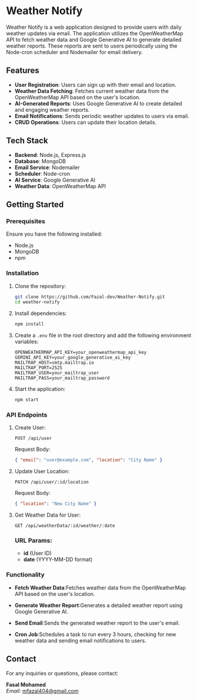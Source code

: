 # Weather Notify

Weather Notify is a web application designed to provide users with daily weather updates via email. The application utilizes the OpenWeatherMap API to fetch weather data and Google Generative AI to generate detailed weather reports. These reports are sent to users periodically using the Node-cron scheduler and Nodemailer for email delivery.

## Features

- **User Registration**: Users can sign up with their email and location.
- **Weather Data Fetching**: Fetches current weather data from the OpenWeatherMap API based on the user's location.
- **AI-Generated Reports**: Uses Google Generative AI to create detailed and engaging weather reports.
- **Email Notifications**: Sends periodic weather updates to users via email.
- **CRUD Operations**: Users can update their location details.

## Tech Stack

- **Backend**: Node.js, Express.js
- **Database**: MongoDB
- **Email Service**: Nodemailer
- **Scheduler**: Node-cron
- **AI Service**: Google Generative AI
- **Weather Data**: OpenWeatherMap API

## Getting Started

### Prerequisites

Ensure you have the following installed:

- Node.js
- MongoDB
- npm

### Installation

1. Clone the repository:

   ```bash
   git clone https://github.com/Fazal-dev/Weather-Notify.git
   cd weather-notify
   ```

2. Install dependencies:

   ```bash
   npm install
   ```

3. Create a `.env` file in the root directory and add the following environment variables:

   ```plaintext
   OPENWEATHERMAP_API_KEY=your_openweathermap_api_key
   GEMINI_API_KEY=your_google_generative_ai_key
   MAILTRAP_HOST=smtp.mailtrap.io
   MAILTRAP_PORT=2525
   MAILTRAP_USER=your_mailtrap_user
   MAILTRAP_PASS=your_mailtrap_password
   ```

4. Start the application:

   ```bash
   npm start
   ```

### API Endpoints

1. Create User:
   ```http
   POST /api/user
   ```
   Request Body:
   ```json
   { "email": "user@example.com", "location": "City Name" }
   ```
2. Update User Location:
   ```http
   PATCH /api/user/:id/location
   ```
   Request Body:
   ```json
   { "location": "New City Name" }
   ```
3. Get Weather Data for User:

   ```http
   GET /api/weatherData/:id/weather/:date
   ```

   ### URL Params:

   - **id** (User ID)
   - **date** (YYYY-MM-DD format)

### Functionality

- **Fetch Weather Data**:Fetches weather data from the OpenWeatherMap API based on the user's location.

- **Generate Weather Report**:Generates a detailed weather report using Google Generative AI.

- **Send Email**:Sends the generated weather report to the user's email.

- **Cron Job**:Schedules a task to run every 3 hours, checking for new weather data and sending email notifications to users.

## Contact

For any inquiries or questions, please contact:

**Fasal Mohamed**  
_Email:_ [mfazal404@gmail.com](mailto:mfazal404@gmail.com)
